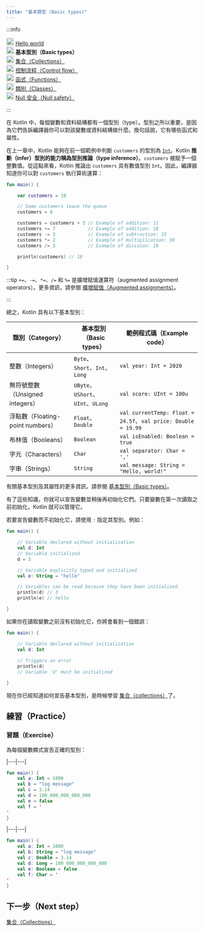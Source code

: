 ```yaml
---
title: "基本類型 (Basic types)"
---
```

<no-index/>
:::info
<p>
   <img src="/img/icon-1-done.svg" width="20" alt="First step" /> <a href="kotlin-tour-hello-world">Hello world</a><br />
        <img src="/img/icon-2.svg" width="20" alt="Second step" /> <strong>基本型別（Basic types）</strong><br />
        <img src="/img/icon-3-todo.svg" width="20" alt="Third step" /> <a href="kotlin-tour-collections">集合（Collections）</a><br />
        <img src="/img/icon-4-todo.svg" width="20" alt="Fourth step" /> <a href="kotlin-tour-control-flow">控制流程（Control flow）</a><br />
        <img src="/img/icon-5-todo.svg" width="20" alt="Fifth step" /> <a href="kotlin-tour-functions">函式（Functions）</a><br />
        <img src="/img/icon-6-todo.svg" width="20" alt="Sixth step" /> <a href="kotlin-tour-classes">類別（Classes）</a><br />
        <img src="/img/icon-7-todo.svg" width="20" alt="Final step" /> <a href="kotlin-tour-null-safety">Null 安全（Null safety）</a>
</p>

:::

在 Kotlin 中，每個變數和資料結構都有一個型別（type）。型別之所以重要，是因為它們告訴編譯器你可以對該變數或資料結構做什麼。換句話說，它有哪些函式和屬性。

在上一章中，Kotlin 能夠在前一個範例中判斷 `customers` 的型別為 [`Int`](https://kotlinlang.org/api/latest/jvm/stdlib/kotlin/-int/)。Kotlin **推斷（infer）**型別的能力稱為**型別推論（type inference）**。`customers` 被賦予一個整數值。從這點來看，Kotlin 推論出 `customers` 具有數值型別 `Int`。因此，編譯器知道你可以對 `customers` 執行算術運算：

```kotlin
fun main() {

    var customers = 10

    // Some customers leave the queue
    customers = 8

    customers = customers + 3 // Example of addition: 11
    customers += 7            // Example of addition: 18
    customers -= 3            // Example of subtraction: 15
    customers *= 2            // Example of multiplication: 30
    customers /= 3            // Example of division: 10

    println(customers) // 10

}
```

:::tip
`+=`、`-=`、`*=`、`/=` 和 `%=` 是擴增賦值運算符（augmented assignment operators）。更多資訊，請參閱 [擴增賦值（Augmented assignments）](operator-overloading#augmented-assignments)。

:::

總之，Kotlin 具有以下基本型別：

| **類別（Category）**           | **基本型別（Basic types）**                    | **範例程式碼（Example code）**                                              |
|------------------------|------------------------------------|---------------------------------------------------------------|
| 整數（Integers）               | `Byte`、`Short`、`Int`、`Long`     | `val year: Int = 2020`                                        |
| 無符號整數（Unsigned integers）      | `UByte`、`UShort`、`UInt`、`ULong` | `val score: UInt = 100u`                                      |
| 浮點數（Floating-point numbers） | `Float`、`Double`                  | `val currentTemp: Float = 24.5f`、`val price: Double = 19.99` |
| 布林值（Booleans）               | `Boolean`                          | `val isEnabled: Boolean = true`                               |
| 字元（Characters）             | `Char`                             | `val separator: Char = ','`                                   |
| 字串（Strings）                | `String`                           | `val message: String = "Hello, world!"`                       |

有關基本型別及其屬性的更多資訊，請參閱 [基本型別（Basic types）](basic-types)。

有了這些知識，你就可以宣告變數並稍後再初始化它們。只要變數在第一次讀取之前初始化，Kotlin 就可以管理它。

若要宣告變數而不初始化它，請使用 `:` 指定其型別。例如：

```kotlin
fun main() {

    // Variable declared without initialization
    val d: Int
    // Variable initialized
    d = 3

    // Variable explicitly typed and initialized
    val e: String = "hello"

    // Variables can be read because they have been initialized
    println(d) // 3
    println(e) // hello

}
```

如果你在讀取變數之前沒有初始化它，你將會看到一個錯誤：

```kotlin
fun main() {

    // Variable declared without initialization
    val d: Int
    
    // Triggers an error
    println(d)
    // Variable 'd' must be initialized

}
```

現在你已經知道如何宣告基本型別，是時候學習 [集合（collections）](kotlin-tour-collections)了。

## 練習（Practice）

### 習題（Exercise） 

為每個變數顯式宣告正確的型別：

|---|---|
```kotlin
fun main() {
    val a: Int = 1000 
    val b = "log message"
    val c = 3.14
    val d = 100_000_000_000_000
    val e = false
    val f = '
'
}
```

|---|---|
```kotlin
fun main() {
    val a: Int = 1000
    val b: String = "log message"
    val c: Double = 3.14
    val d: Long = 100_000_000_000_000
    val e: Boolean = false
    val f: Char = '
'
}
```

## 下一步（Next step）

[集合（Collections）](kotlin-tour-collections)